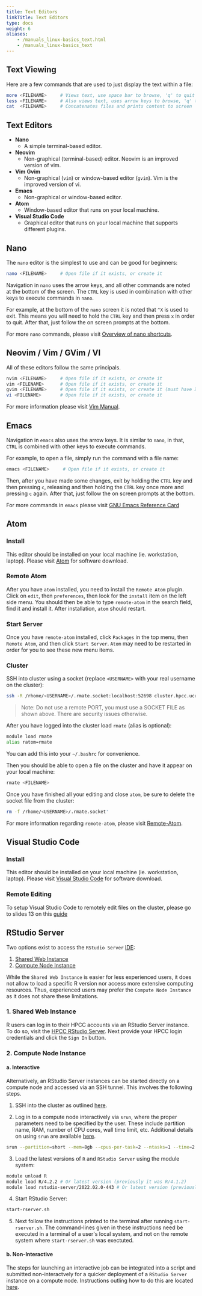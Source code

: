 ```yaml
---
title: Text Editors
linkTitle: Text Editors
type: docs
weight: 6
aliases:
    - /manuals_linux-basics_text.html
    - /manuals_linux-basics_text
---
```


## Text Viewing

Here are a few commands that are used to just display the text within a file:

```bash
more <FILENAME>     # Views text, use space bar to browse, 'q' to quit
less <FILENAME>     # Also views text, uses arrow keys to browse, 'q' to quit
cat  <FILENAME>     # Concatenates files and prints content to screen
```

## Text Editors

* **Nano**
  * A simple terminal-based editor.
* **Neovim**
  * Non-graphical (terminal-based) editor. Neovim is an improved version of vim.
* **Vim** **Gvim**
  * Non-graphical (`vim`) or window-based editor (`gvim`). Vim is the improved version of vi.
* **Emacs**
  * Non-graphical or window-based editor.
* **Atom**
    * Window-based editor that runs on your local machine.
* **Visual Studio Code**
    * Graphical editor that runs on your local machine that supports different plugins.

## Nano

The `nano` editor is the simplest to use and can be good for beginners:

```bash
nano <FILENAME>     # Open file if it exists, or create it
```

Navigation in `nano` uses the arrow keys, and all other commands are noted at the bottom of the screen.
The `CTRL` key is used in combination with other keys to execute commands in `nano`.

For example, at the bottom of the `nano` screen it is noted that `^X` is used to exit.
This means you will need to hold the `CTRL` key and then press `x` in order to quit.
After that, just follow the on screen prompts at the bottom.

For more `nano` commands, please visit [Overview of nano shortcuts](https://www.nano-editor.org/dist/latest/cheatsheet.html).

## Neovim / Vim / GVim / VI

All of these editors follow the same principals.

```bash
nvim <FILENAME>     # Open file if it exists, or create it
vim <FILENAME>      # Open file if it exists, or create it
gvim <FILENAME>     # Open file if it exists, or create it (must have XForwarding or VNC)
vi <FILENAME>       # Open file if it exists, or create it
```

For more information please visit [Vim Manual](/manuals/linux_basics/vim/).

## Emacs

Navigation in `emacs` also uses the arrow keys. It is similar to `nano`, in that, `CTRL` is combined with other keys to execute commands.

For example, to open a file, simply run the command with a file name:

```bash
emacs <FILENAME>     # Open file if it exists, or create it
```

Then, after you have made some changes, exit by holding the `CTRL` key and then pressing `c`, releasing and then holding the `CTRL` key once more and pressing `c` again.
After that, just follow the on screen prompts at the bottom.

For more commands in `emacs` please visit [GNU Emacs Reference Card](https://www.gnu.org/software/emacs/refcards/pdf/refcard.pdf)

## Atom

### Install
This editor should be installed on your local machine (ie. workstation, laptop).
Please visit [Atom](https://atom.io/) for software download.

### Remote Atom

After you have `atom` installed, you need to install the `Remote Atom` plugin.
Click on `edit`, then `preferences`, then look for the `install` item on the left side menu.
You should then be able to type `remote-atom` in the search field, find it and install it.
After installation, `atom` should restart.

### Start Server

Once you have `remote-atom` installed, click `Packages` in the top menu, then `Remote Atom`, and then click `Start Server`.
`Atom` may need to be restarted in order for you to see these new menu items.

### Cluster

SSH into cluster using a socket (replace `<USERNAME>` with your real username on the cluster):

```bash
ssh -R /rhome/<USERNAME>/.rmate.socket:localhost:52698 cluster.hpcc.ucr.edu
```

> Note: Do not use a remote PORT, you must use a SOCKET FILE as shown above. There are security issues otherwise.

After you have logged into the cluster load `rmate` (alias is optional):

```bash
module load rmate
alias ratom=rmate
```

You can add this into your `~/.bashrc` for convenience.

Then you should be able to open a file on the cluster and have it appear on your local machine:

```bash
rmate <FILENAME>
```

Once you have finished all your editing and close `atom`, be sure to delete the socket file from the cluster:

```bash
rm -f /rhome/<USERNAME>/.rmate.socket'
```

For more information regarding `remote-atom`, please visit [Remote-Atom](https://atom.io/packages/remote-atom).

## Visual Studio Code

### Install

This editor should be installed on your local machine (ie. workstation, laptop).
Please visit [Visual Studio Code](https://code.visualstudio.com/download) for software download.

### Remote Editing

To setup Visual Studio Code to remotely edit files on the cluster, please go to slides 13 on this [guide](https://docs.google.com/presentation/d/1pEXb4H47atpWruV0qxoYcZxtLc3dPk9ehIXNkf8Zv1g/edit?usp=sharing)

## RStudio Server

Two options exist to access the `RStudio Server` [IDE](https://en.wikipedia.org/wiki/Integrated_development_environment):

  1. [Shared Web Instance](#1-shared-web-instance)
  2. [Compute Node Instance](#2-compute-node-instance)

While the `Shared Web Instance` is easier for less experienced users, it does not allow to load a specific R version nor access more extensive computing resources.
Thus, experienced users may prefer the `Compute Node Instance` as it does not share these limitations.

### 1. Shared Web Instance

R users can log in to their HPCC accounts via an RStudio Server instance.
To do so, visit the [HPCC RStudio Server](https://rstudio.hpcc.ucr.edu).
Next provide your HPCC login credentials and click the `Sign In` button.

### 2. Compute Node Instance

#### a. Interactive

Alternatively, an RStudio Server instances can be started directly on a compute node and accessed via an SSH tunnel.
This involves the following steps.
    
  1. SSH into the cluster as outlined [here](https://hpcc.ucr.edu/manuals/linux_basics/intro/).
   
  2. Log in to a compute node interactively via `srun`, where the proper parameters need to be specified by the user.
  These include partition name, RAM, number of CPU cores, wall time limit, etc. Additional details on using `srun` are available 
  [here](https://hpcc.ucr.edu/manuals/hpc_cluster/jobs/#submitting-jobs).
   
   ```bash
   srun --partition=short --mem=8gb --cpus-per-task=2 --ntasks=1 --time=2:00:00 --pty bash -l
   ```
   
  3. Load the latest versions of `R` and `RStudio Server` using the module system:

   ```bash
   module unload R
   module load R/4.2.2 # Or latest version (previously it was R/4.1.2)
   module load rstudio-server/2022.02.0-443 # Or latest version (previously it was rstudio-server/2021.09.1-372)
   ```

  4. Start RStudio Server:
   
   ```sh
   start-rserver.sh
   ```

  5. Next follow the instructions printed to the terminal after running `start-rserver.sh`. The command-lines given 
  in these instructions need be executed in a terminal of a user's local system, and not on the remote system where
  `start-rserver.sh` was exectuted.

#### b. Non-Interactive

The steps for launching an interactive job can be integrated into a script and submitted non-interactvely for a quicker deployment of a `RStudio Server` instance on a compute node.
Instructions outling how to do this are located [here](https://github.com/ucr-hpcc/hpcc_slurm_examples/blob/master/rstudio-server/README.md#non-interactive).
